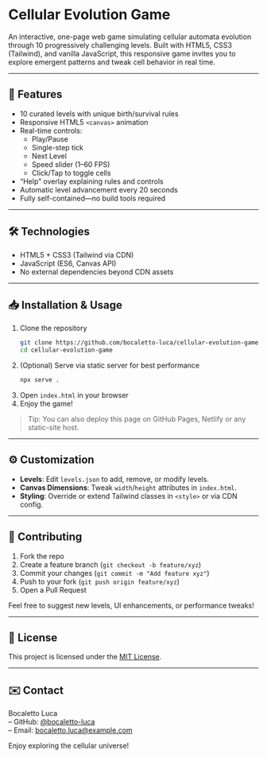# Cellular Evolution Game

An interactive, one-page web game simulating cellular automata evolution through 10 progressively challenging levels. Built with HTML5, CSS3 (Tailwind), and vanilla JavaScript, this responsive game invites you to explore emergent patterns and tweak cell behavior in real time.

---

## 🚀 Features

- 10 curated levels with unique birth/survival rules  
- Responsive HTML5 `<canvas>` animation  
- Real-time controls:  
  - Play/Pause  
  - Single-step tick  
  - Next Level  
  - Speed slider (1–60 FPS)  
  - Click/Tap to toggle cells  
- “Help” overlay explaining rules and controls  
- Automatic level advancement every 20 seconds  
- Fully self-contained—no build tools required  

---

## 🛠️ Technologies

- HTML5 + CSS3 (Tailwind via CDN)  
- JavaScript (ES6, Canvas API)  
- No external dependencies beyond CDN assets  

---

## 📥 Installation & Usage

1. Clone the repository  
   ```bash
   git clone https://github.com/bocaletto-luca/cellular-evolution-game.git
   cd cellular-evolution-game
   ```
2. (Optional) Serve via static server for best performance  
   ```bash
   npx serve .
   ```  
3. Open `index.html` in your browser  
4. Enjoy the game!

> Tip: You can also deploy this page on GitHub Pages, Netlify or any static-site host.

---

## ⚙️ Customization

- **Levels**: Edit `levels.json` to add, remove, or modify levels.  
- **Canvas Dimensions**: Tweak `width`/`height` attributes in `index.html`.  
- **Styling**: Override or extend Tailwind classes in `<style>` or via CDN config.  

---

## 🤝 Contributing

1. Fork the repo  
2. Create a feature branch (`git checkout -b feature/xyz`)  
3. Commit your changes (`git commit -m "Add feature xyz"`)  
4. Push to your fork (`git push origin feature/xyz`)  
5. Open a Pull Request  

Feel free to suggest new levels, UI enhancements, or performance tweaks!

---

## 📝 License

This project is licensed under the [MIT License](LICENSE).

---

## ✉️ Contact

Bocaletto Luca  
– GitHub: [@bocaletto-luca](https://github.com/bocaletto-luca)  
– Email: bocaletto.luca@example.com

Enjoy exploring the cellular universe!
